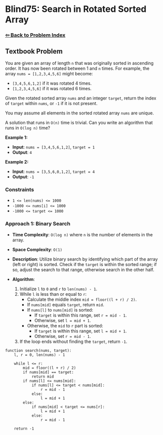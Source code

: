 # Blind75: Search in Rotated Sorted Array

### [⇦ Back to Problem Index](../../index.md)

## Textbook Problem

You are given an array of length `n` that was originally sorted in ascending order. It has now been rotated between 1 and `n` times. For example, the array `nums = [1,2,3,4,5,6]` might become:

-   `[3,4,5,6,1,2]` if it was rotated 4 times.
-   `[1,2,3,4,5,6]` if it was rotated 6 times.

Given the rotated sorted array `nums` and an integer `target`, return the index of `target` within `nums`, or `-1` if it is not present.

You may assume all elements in the sorted rotated array `nums` are unique.

A solution that runs in `O(n)` time is trivial. Can you write an algorithm that runs in `O(log n)` time?

**Example 1:**

-   **Input**: `nums = [3,4,5,6,1,2]`, `target = 1`
-   **Output**: `4`

**Example 2:**

-   **Input**: `nums = [3,5,6,0,1,2]`, `target = 4`
-   **Output**: `-1`

### Constraints

-   `1 <= len(nums) <= 1000`
-   `-1000 <= nums[i] <= 1000`
-   `-1000 <= target <= 1000`

### Approach 1: Binary Search

-   **Time Complexity**: `O(log n)` where `n` is the number of elements in the array.
-   **Space Complexity**: `O(1)`
-   **Description**: Utilize binary search by identifying which part of the array (left or right) is sorted. Check if the `target` is within the sorted range; if so, adjust the search to that range, otherwise search in the other half.
-   **Algorithm**:

    1.  Initialize `l` to `0` and `r` to `len(nums) - 1`.
    2.  While `l` is less than or equal to `r`:
        -   Calculate the middle index `mid = floor((l + r) / 2)`.
        -   If `nums[mid]` equals `target`, return `mid`.
        -   If `nums[l]` to `nums[mid]` is sorted:
            -   If `target` is within this range, set `r = mid - 1`.
            -   Otherwise, set `l = mid + 1`.
        -   Otherwise, the `mid` to `r` part is sorted:
            -   If `target` is within this range, set `l = mid + 1`.
            -   Otherwise, set `r = mid - 1`.
    3.  If the loop ends without finding the `target`, return `-1`.

```pseudo
function search(nums, target):
	l, r = 0, len(nums) - 1

	while l <= r:
		mid = floor((l + r) / 2)
		if nums[mid] == target:
			return mid
		if nums[l] <= nums[mid]:
			if nums[l] <= target < nums[mid]:
				r = mid - 1
			else:
				l = mid + 1
		else:
			if nums[mid] < target <= nums[r]:
				l = mid + 1
			else:
				r = mid - 1

	return -1
```
